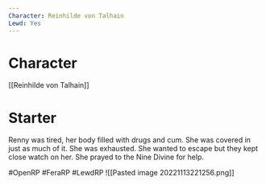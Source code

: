 ```yaml
---
Character: Reinhilde von Talhain
Lewd: Yes
---
```

# Character
[[Reinhilde von Talhain]]

# Starter
Renny was tired, her body filled with drugs and cum. She was covered in just as much of it. She was exhausted. She wanted to escape but they kept close watch on her. She prayed to the Nine Divine for help.

#OpenRP #FeraRP #LewdRP 
![[Pasted image 20221113221256.png]]